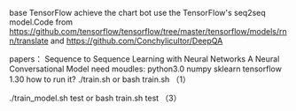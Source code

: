 base TensorFlow achieve the chart bot
use the TensorFlow's seq2seq model.Code from https://github.com/tensorflow/tensorflow/tree/master/tensorflow/models/rnn/translate and https://github.com/Conchylicultor/DeepQA

papers： Sequence to Sequence Learning with Neural Networks A Neural Conversational Model need moudles: python3.0 numpy sklearn tensorflow 1.30 how to run it? ./train.sh or bash train.sh	（1）

./train_model.sh test or bash train.sh test （3）

